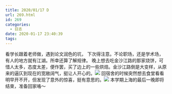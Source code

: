 ```yaml
---
title: 2020/01/17 D
url: 269.html
id: 269
categories:
  - 日志
date: 2020-01-17 23:40:39
tags:
---
```


看学长跟着老师做，遇到论文润色的坑， 下次得注意。不论职场，还是学术场，有人的地方就有江湖。所幸还算了解规律。 晚上想去吃金沙江路的那家烧饼，可惜人太多，态度太差，便作罢，买了边上的一些烘焙。金沙江路倒是大变样，从原来的逼仄到现在的宽敞阔气，挺让人开心的。![](/2020pic/01/IMG_20200117_220513-scaled.jpg) 回宿舍的时候突然想去食堂看看明早开不开，但发现了意外的惊喜，挺有意思的。![](/2020pic/01/IMG_20200117_222250-scaled.jpg) 本学期上海的最后一晚即将结束，准备回家咯～